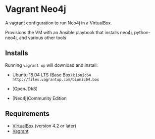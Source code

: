# Vagrant Neo4j

A [vagrant](http://vagrantup.com) configuration to run Neo4j in a VirtualBox.

Provisions the VM with an Ansible playbook that installs neo4j, python-neo4j, and various other tools

## Installs

Running `vagrant up` will download and install:

* Ubuntu 18.04 LTS (Base Box) `bionic64 http://files.vagrantup.com/bionic64.box`

* [OpenJDk8]
* [Neo4j]Community Edition

## Requirements

* [VirtualBox](https://www.virtualbox.org/) (version 4.2 or later)
* [Vagrant](http://www.vagrantup.com/)
